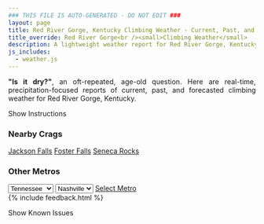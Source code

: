 ```yaml
---
### THIS FILE IS AUTO-GENERATED - DO NOT EDIT ###
layout: page
title: Red River Gorge, Kentucky Climbing Weather - Current, Past, and Forecasted Report
title_override: Red River Gorge<br /><small>Climbing Weather</small>
description: A lightweight weather report for Red River Gorge, Kentucky. Optimized for slow internet connections.
js_includes:
  - weather.js
---
```


<section class="measure center lh-copy f5-ns f6 ph2 mv4" style="text-align: justify;">
<strong>"Is it dry?"</strong>, an oft-repeated, age-old question. Here are real-time,
precipitation-focused reports of current, past, and forecasted climbing weather for Red River Gorge, Kentucky.
</section>

<p id="settings-toggle" class="mw5 b center tc hover-light-red black-70 pointer">Show Instructions</p>
<section id="settings" class="overflow-hidden" style="display:none;">
    <div class="mv2 ph2 center">
        <div class="fn f6 tc pv2">
            <p class="measure lh-copy center"><strong>Show/hide hourly forecasts</strong> by clicking the desired day.</p>
            <hr class="mw5 p0 mv2 o-60 b0 bt b--light-red light-red bg-light-red">
            <p class="measure lh-copy center"><strong>Current and Past conditions</strong> are measured by the nearest weather station. <strong>Forecast conditions</strong> are calculated and polled separately.</p>
            <hr class="mw5 p0 mv2 o-60 b0 bt b--light-red light-red bg-light-red">
            <p class="measure lh-copy center"><strong>Having issues?</strong> Try <a id="clear-cache" class="no-underline relative fancy-link light-red hover-light-red" href="#">clearing the local cache</a>.</p>
            <hr class="mw5 p0 mv2 o-60 b0 bt b--light-red light-red bg-light-red">
            <p class="measure lh-copy center">Weather data sourced from <a class="no-underline fancy-link relative light-red" target="_blank" href="https://www.weather.gov/documentation/services-web-api">weather.gov</a>.</p>
        </div>
    </div>
</section>
<section id="weather" data-crag="red-river-gorge-kentucky" class="mv4-ns mv3 ph2 center"></section>
<section id="nearby" class="tc lh-copy">
  <h3>Nearby Crags</h3>
<a class="nowrap no-underline fancy-link relative light-red mh3" href="/crags/jackson-falls-illinois-weather.html">Jackson Falls</a>
<a class="nowrap no-underline fancy-link relative light-red mh3" href="/crags/foster-falls-tennessee-weather.html">Foster Falls</a>
<a class="nowrap no-underline fancy-link relative light-red mh3" href="/crags/seneca-rocks-west-virginia-weather.html">Seneca Rocks</a>
</section>
<section id="nearby" class="tc lh-copy">
  <h3>Other Metros</h3>
  <select class="ma1 bg-near-white pa2" id="stateSel">
    <option value="Texas">Texas</option>
    <option value="Washington">Washington</option>
    <option value="Colorado">Colorado</option>
    <option value="Tennessee" selected>Tennessee</option>
    <option value="Utah">Utah</option>
    <option value="California">California</option>
  </select>
  <select class="ma1 bg-near-white pa2" id="citySel">
    <option value="Nashville" selected>Nashville</option>
  </select>
  <a id="selectMetro" class="f6 link dim ph3 pv2 ma1 dib white bg-light-red" href="/crags/nashville-tennessee-weather.html">Select Metro</a>
  <script>
    var states = [];
    states["Texas"] = "Austin"
    states["Washington"] = "Seattle"
    states["Colorado"] = "Denver"
    states["Tennessee"] = "Nashville"
    states["Utah"] = "Salt Lake City"
    states["California"] = "San Francisco|Los Angeles"
  </script>
</section>
{% include feedback.html %}
<p id="issues-toggle" class="mw5 b center tc hover-light-red black-70 pointer">Show Known Issues</p>
<section id="issues" class="overflow-hidden tc f6">
</section>

<script>
  var weekly_JKL_47_57 = {"updated":"2021-04-15T08:13:44+00:00","units":"us","forecastGenerator":"BaselineForecastGenerator","generatedAt":"2021-04-15T08:44:03+00:00","updateTime":"2021-04-15T08:13:44+00:00","validTimes":"2021-04-15T02:00:00+00:00/P7DT23H","elevation":{"value":270.0528,"unitCode":"unit:m"},"periods":[{"number":1,"name":"Overnight","startTime":"2021-04-15T04:00:00-04:00","endTime":"2021-04-15T06:00:00-04:00","isDaytime":false,"temperature":39,"temperatureUnit":"F","temperatureTrend":"rising","windSpeed":"2 mph","windDirection":"W","icon":"https://api.weather.gov/icons/land/night/sct?size=medium","shortForecast":"Partly Cloudy","detailedForecast":"Partly cloudy. Low around 39, with temperatures rising to around 42 overnight. West wind around 2 mph."},{"number":2,"name":"Thursday","startTime":"2021-04-15T06:00:00-04:00","endTime":"2021-04-15T18:00:00-04:00","isDaytime":true,"temperature":56,"temperatureUnit":"F","temperatureTrend":null,"windSpeed":"3 to 9 mph","windDirection":"WNW","icon":"https://api.weather.gov/icons/land/day/sct?size=medium","shortForecast":"Mostly Sunny","detailedForecast":"Mostly sunny, with a high near 56. West northwest wind 3 to 9 mph, with gusts as high as 18 mph."},{"number":3,"name":"Thursday Night","startTime":"2021-04-15T18:00:00-04:00","endTime":"2021-04-16T06:00:00-04:00","isDaytime":false,"temperature":35,"temperatureUnit":"F","temperatureTrend":"rising","windSpeed":"2 to 8 mph","windDirection":"NW","icon":"https://api.weather.gov/icons/land/night/few?size=medium","shortForecast":"Mostly Clear","detailedForecast":"Mostly clear. Low around 35, with temperatures rising to around 36 overnight. Northwest wind 2 to 8 mph, with gusts as high as 17 mph."},{"number":4,"name":"Friday","startTime":"2021-04-16T06:00:00-04:00","endTime":"2021-04-16T18:00:00-04:00","isDaytime":true,"temperature":60,"temperatureUnit":"F","temperatureTrend":null,"windSpeed":"2 to 6 mph","windDirection":"WNW","icon":"https://api.weather.gov/icons/land/day/sct?size=medium","shortForecast":"Areas Of Frost then Mostly Sunny","detailedForecast":"Areas of frost before 7am. Mostly sunny, with a high near 60. West northwest wind 2 to 6 mph."},{"number":5,"name":"Friday Night","startTime":"2021-04-16T18:00:00-04:00","endTime":"2021-04-17T06:00:00-04:00","isDaytime":false,"temperature":40,"temperatureUnit":"F","temperatureTrend":null,"windSpeed":"0 to 3 mph","windDirection":"NNE","icon":"https://api.weather.gov/icons/land/night/sct?size=medium","shortForecast":"Partly Cloudy","detailedForecast":"Partly cloudy, with a low around 40. North northeast wind 0 to 3 mph."},{"number":6,"name":"Saturday","startTime":"2021-04-17T06:00:00-04:00","endTime":"2021-04-17T18:00:00-04:00","isDaytime":true,"temperature":58,"temperatureUnit":"F","temperatureTrend":null,"windSpeed":"2 mph","windDirection":"ENE","icon":"https://api.weather.gov/icons/land/day/rain_showers,20/rain_showers,30?size=medium","shortForecast":"Chance Rain Showers","detailedForecast":"A chance of rain showers after 9am. Mostly cloudy, with a high near 58. Chance of precipitation is 30%."},{"number":7,"name":"Saturday Night","startTime":"2021-04-17T18:00:00-04:00","endTime":"2021-04-18T06:00:00-04:00","isDaytime":false,"temperature":41,"temperatureUnit":"F","temperatureTrend":null,"windSpeed":"2 mph","windDirection":"NNW","icon":"https://api.weather.gov/icons/land/night/rain_showers,20/bkn?size=medium","shortForecast":"Slight Chance Rain Showers then Mostly Cloudy","detailedForecast":"A slight chance of rain showers before 7pm. Mostly cloudy, with a low around 41. Chance of precipitation is 20%."},{"number":8,"name":"Sunday","startTime":"2021-04-18T06:00:00-04:00","endTime":"2021-04-18T18:00:00-04:00","isDaytime":true,"temperature":60,"temperatureUnit":"F","temperatureTrend":null,"windSpeed":"1 to 6 mph","windDirection":"WNW","icon":"https://api.weather.gov/icons/land/day/sct/rain_showers,30?size=medium","shortForecast":"Mostly Sunny then Chance Rain Showers","detailedForecast":"A chance of rain showers after 3pm. Mostly sunny, with a high near 60. Chance of precipitation is 30%."},{"number":9,"name":"Sunday Night","startTime":"2021-04-18T18:00:00-04:00","endTime":"2021-04-19T06:00:00-04:00","isDaytime":false,"temperature":41,"temperatureUnit":"F","temperatureTrend":null,"windSpeed":"5 mph","windDirection":"W","icon":"https://api.weather.gov/icons/land/night/rain_showers,20/sct?size=medium","shortForecast":"Slight Chance Rain Showers then Partly Cloudy","detailedForecast":"A slight chance of rain showers before 8pm. Partly cloudy, with a low around 41. Chance of precipitation is 20%."},{"number":10,"name":"Monday","startTime":"2021-04-19T06:00:00-04:00","endTime":"2021-04-19T18:00:00-04:00","isDaytime":true,"temperature":62,"temperatureUnit":"F","temperatureTrend":null,"windSpeed":"2 to 6 mph","windDirection":"W","icon":"https://api.weather.gov/icons/land/day/sct?size=medium","shortForecast":"Mostly Sunny","detailedForecast":"Mostly sunny, with a high near 62."},{"number":11,"name":"Monday Night","startTime":"2021-04-19T18:00:00-04:00","endTime":"2021-04-20T06:00:00-04:00","isDaytime":false,"temperature":41,"temperatureUnit":"F","temperatureTrend":null,"windSpeed":"5 mph","windDirection":"SW","icon":"https://api.weather.gov/icons/land/night/few?size=medium","shortForecast":"Mostly Clear","detailedForecast":"Mostly clear, with a low around 41."},{"number":12,"name":"Tuesday","startTime":"2021-04-20T06:00:00-04:00","endTime":"2021-04-20T18:00:00-04:00","isDaytime":true,"temperature":65,"temperatureUnit":"F","temperatureTrend":null,"windSpeed":"2 to 8 mph","windDirection":"SW","icon":"https://api.weather.gov/icons/land/day/sct?size=medium","shortForecast":"Mostly Sunny","detailedForecast":"Mostly sunny, with a high near 65."},{"number":13,"name":"Tuesday Night","startTime":"2021-04-20T18:00:00-04:00","endTime":"2021-04-21T06:00:00-04:00","isDaytime":false,"temperature":40,"temperatureUnit":"F","temperatureTrend":null,"windSpeed":"2 to 7 mph","windDirection":"NW","icon":"https://api.weather.gov/icons/land/night/rain_showers,20?size=medium","shortForecast":"Slight Chance Rain Showers","detailedForecast":"A slight chance of rain showers after 7pm. Partly cloudy, with a low around 40. Chance of precipitation is 20%."},{"number":14,"name":"Wednesday","startTime":"2021-04-21T06:00:00-04:00","endTime":"2021-04-21T18:00:00-04:00","isDaytime":true,"temperature":60,"temperatureUnit":"F","temperatureTrend":null,"windSpeed":"2 to 8 mph","windDirection":"NW","icon":"https://api.weather.gov/icons/land/day/rain_showers,20/sct?size=medium","shortForecast":"Slight Chance Rain Showers then Mostly Sunny","detailedForecast":"A slight chance of rain showers before 8am. Mostly sunny, with a high near 60. Chance of precipitation is 20%."}]}
  var hourly_JKL_47_57 = {"@context":["https://geojson.org/geojson-ld/geojson-context.jsonld",{"@version":"1.1","wx":"https://api.weather.gov/ontology#","geo":"http://www.opengis.net/ont/geosparql#","unit":"http://codes.wmo.int/common/unit/","@vocab":"https://api.weather.gov/ontology#"}],"type":"Feature","geometry":{"type":"Polygon","coordinates":[[[-83.7102083,37.7926247],[-83.7125498,37.7704513],[-83.68449530000001,37.7685983],[-83.6821481,37.7907716],[-83.7102083,37.7926247]]]},"properties":{"updated":"2021-04-15T08:13:44+00:00","units":"us","forecastGenerator":"HourlyForecastGenerator","generatedAt":"2021-04-15T08:41:29+00:00","updateTime":"2021-04-15T08:13:44+00:00","validTimes":"2021-04-15T02:00:00+00:00/P7DT23H","elevation":{"value":270.0528,"unitCode":"unit:m"},"periods":[{"number":1,"name":"","startTime":"2021-04-15T04:00:00-04:00","endTime":"2021-04-15T05:00:00-04:00","isDaytime":false,"temperature":43,"temperatureUnit":"F","temperatureTrend":null,"windSpeed":"2 mph","windDirection":"W","icon":"https://api.weather.gov/icons/land/night/sct?size=small","shortForecast":"Partly Cloudy","detailedForecast":""},{"number":2,"name":"","startTime":"2021-04-15T05:00:00-04:00","endTime":"2021-04-15T06:00:00-04:00","isDaytime":false,"temperature":42,"temperatureUnit":"F","temperatureTrend":null,"windSpeed":"2 mph","windDirection":"W","icon":"https://api.weather.gov/icons/land/night/sct?size=small","shortForecast":"Partly Cloudy","detailedForecast":""},{"number":3,"name":"","startTime":"2021-04-15T06:00:00-04:00","endTime":"2021-04-15T07:00:00-04:00","isDaytime":true,"temperature":41,"temperatureUnit":"F","temperatureTrend":null,"windSpeed":"3 mph","windDirection":"W","icon":"https://api.weather.gov/icons/land/day/sct?size=small","shortForecast":"Mostly Sunny","detailedForecast":""},{"number":4,"name":"","startTime":"2021-04-15T07:00:00-04:00","endTime":"2021-04-15T08:00:00-04:00","isDaytime":true,"temperature":40,"temperatureUnit":"F","temperatureTrend":null,"windSpeed":"3 mph","windDirection":"WNW","icon":"https://api.weather.gov/icons/land/day/sct?size=small","shortForecast":"Mostly Sunny","detailedForecast":""},{"number":5,"name":"","startTime":"2021-04-15T08:00:00-04:00","endTime":"2021-04-15T09:00:00-04:00","isDaytime":true,"temperature":39,"temperatureUnit":"F","temperatureTrend":null,"windSpeed":"5 mph","windDirection":"WNW","icon":"https://api.weather.gov/icons/land/day/sct?size=small","shortForecast":"Mostly Sunny","detailedForecast":""},{"number":6,"name":"","startTime":"2021-04-15T09:00:00-04:00","endTime":"2021-04-15T10:00:00-04:00","isDaytime":true,"temperature":42,"temperatureUnit":"F","temperatureTrend":null,"windSpeed":"6 mph","windDirection":"WNW","icon":"https://api.weather.gov/icons/land/day/sct?size=small","shortForecast":"Mostly Sunny","detailedForecast":""},{"number":7,"name":"","startTime":"2021-04-15T10:00:00-04:00","endTime":"2021-04-15T11:00:00-04:00","isDaytime":true,"temperature":45,"temperatureUnit":"F","temperatureTrend":null,"windSpeed":"7 mph","windDirection":"WNW","icon":"https://api.weather.gov/icons/land/day/sct?size=small","shortForecast":"Mostly Sunny","detailedForecast":""},{"number":8,"name":"","startTime":"2021-04-15T11:00:00-04:00","endTime":"2021-04-15T12:00:00-04:00","isDaytime":true,"temperature":48,"temperatureUnit":"F","temperatureTrend":null,"windSpeed":"8 mph","windDirection":"NW","icon":"https://api.weather.gov/icons/land/day/sct?size=small","shortForecast":"Mostly Sunny","detailedForecast":""},{"number":9,"name":"","startTime":"2021-04-15T12:00:00-04:00","endTime":"2021-04-15T13:00:00-04:00","isDaytime":true,"temperature":50,"temperatureUnit":"F","temperatureTrend":null,"windSpeed":"9 mph","windDirection":"NW","icon":"https://api.weather.gov/icons/land/day/sct?size=small","shortForecast":"Mostly Sunny","detailedForecast":""},{"number":10,"name":"","startTime":"2021-04-15T13:00:00-04:00","endTime":"2021-04-15T14:00:00-04:00","isDaytime":true,"temperature":52,"temperatureUnit":"F","temperatureTrend":null,"windSpeed":"9 mph","windDirection":"WNW","icon":"https://api.weather.gov/icons/land/day/sct?size=small","shortForecast":"Mostly Sunny","detailedForecast":""},{"number":11,"name":"","startTime":"2021-04-15T14:00:00-04:00","endTime":"2021-04-15T15:00:00-04:00","isDaytime":true,"temperature":54,"temperatureUnit":"F","temperatureTrend":null,"windSpeed":"9 mph","windDirection":"WNW","icon":"https://api.weather.gov/icons/land/day/sct?size=small","shortForecast":"Mostly Sunny","detailedForecast":""},{"number":12,"name":"","startTime":"2021-04-15T15:00:00-04:00","endTime":"2021-04-15T16:00:00-04:00","isDaytime":true,"temperature":55,"temperatureUnit":"F","temperatureTrend":null,"windSpeed":"9 mph","windDirection":"WNW","icon":"https://api.weather.gov/icons/land/day/sct?size=small","shortForecast":"Mostly Sunny","detailedForecast":""},{"number":13,"name":"","startTime":"2021-04-15T16:00:00-04:00","endTime":"2021-04-15T17:00:00-04:00","isDaytime":true,"temperature":56,"temperatureUnit":"F","temperatureTrend":null,"windSpeed":"9 mph","windDirection":"NW","icon":"https://api.weather.gov/icons/land/day/sct?size=small","shortForecast":"Mostly Sunny","detailedForecast":""},{"number":14,"name":"","startTime":"2021-04-15T17:00:00-04:00","endTime":"2021-04-15T18:00:00-04:00","isDaytime":true,"temperature":56,"temperatureUnit":"F","temperatureTrend":null,"windSpeed":"9 mph","windDirection":"NW","icon":"https://api.weather.gov/icons/land/day/sct?size=small","shortForecast":"Mostly Sunny","detailedForecast":""},{"number":15,"name":"","startTime":"2021-04-15T18:00:00-04:00","endTime":"2021-04-15T19:00:00-04:00","isDaytime":false,"temperature":55,"temperatureUnit":"F","temperatureTrend":null,"windSpeed":"8 mph","windDirection":"NW","icon":"https://api.weather.gov/icons/land/night/sct?size=small","shortForecast":"Partly Cloudy","detailedForecast":""},{"number":16,"name":"","startTime":"2021-04-15T19:00:00-04:00","endTime":"2021-04-15T20:00:00-04:00","isDaytime":false,"temperature":53,"temperatureUnit":"F","temperatureTrend":null,"windSpeed":"8 mph","windDirection":"WNW","icon":"https://api.weather.gov/icons/land/night/few?size=small","shortForecast":"Mostly Clear","detailedForecast":""},{"number":17,"name":"","startTime":"2021-04-15T20:00:00-04:00","endTime":"2021-04-15T21:00:00-04:00","isDaytime":false,"temperature":51,"temperatureUnit":"F","temperatureTrend":null,"windSpeed":"7 mph","windDirection":"WNW","icon":"https://api.weather.gov/icons/land/night/few?size=small","shortForecast":"Mostly Clear","detailedForecast":""},{"number":18,"name":"","startTime":"2021-04-15T21:00:00-04:00","endTime":"2021-04-15T22:00:00-04:00","isDaytime":false,"temperature":49,"temperatureUnit":"F","temperatureTrend":null,"windSpeed":"6 mph","windDirection":"WNW","icon":"https://api.weather.gov/icons/land/night/few?size=small","shortForecast":"Mostly Clear","detailedForecast":""},{"number":19,"name":"","startTime":"2021-04-15T22:00:00-04:00","endTime":"2021-04-15T23:00:00-04:00","isDaytime":false,"temperature":46,"temperatureUnit":"F","temperatureTrend":null,"windSpeed":"6 mph","windDirection":"WNW","icon":"https://api.weather.gov/icons/land/night/few?size=small","shortForecast":"Mostly Clear","detailedForecast":""},{"number":20,"name":"","startTime":"2021-04-15T23:00:00-04:00","endTime":"2021-04-16T00:00:00-04:00","isDaytime":false,"temperature":44,"temperatureUnit":"F","temperatureTrend":null,"windSpeed":"5 mph","windDirection":"WNW","icon":"https://api.weather.gov/icons/land/night/few?size=small","shortForecast":"Mostly Clear","detailedForecast":""},{"number":21,"name":"","startTime":"2021-04-16T00:00:00-04:00","endTime":"2021-04-16T01:00:00-04:00","isDaytime":false,"temperature":42,"temperatureUnit":"F","temperatureTrend":null,"windSpeed":"5 mph","windDirection":"WNW","icon":"https://api.weather.gov/icons/land/night/few?size=small","shortForecast":"Mostly Clear","detailedForecast":""},{"number":22,"name":"","startTime":"2021-04-16T01:00:00-04:00","endTime":"2021-04-16T02:00:00-04:00","isDaytime":false,"temperature":41,"temperatureUnit":"F","temperatureTrend":null,"windSpeed":"3 mph","windDirection":"NW","icon":"https://api.weather.gov/icons/land/night/few?size=small","shortForecast":"Mostly Clear","detailedForecast":""},{"number":23,"name":"","startTime":"2021-04-16T02:00:00-04:00","endTime":"2021-04-16T03:00:00-04:00","isDaytime":false,"temperature":39,"temperatureUnit":"F","temperatureTrend":null,"windSpeed":"3 mph","windDirection":"NW","icon":"https://api.weather.gov/icons/land/night/skc?size=small","shortForecast":"Clear","detailedForecast":""},{"number":24,"name":"","startTime":"2021-04-16T03:00:00-04:00","endTime":"2021-04-16T04:00:00-04:00","isDaytime":false,"temperature":38,"temperatureUnit":"F","temperatureTrend":null,"windSpeed":"3 mph","windDirection":"NW","icon":"https://api.weather.gov/icons/land/night/skc?size=small","shortForecast":"Clear","detailedForecast":""},{"number":25,"name":"","startTime":"2021-04-16T04:00:00-04:00","endTime":"2021-04-16T05:00:00-04:00","isDaytime":false,"temperature":37,"temperatureUnit":"F","temperatureTrend":null,"windSpeed":"2 mph","windDirection":"WNW","icon":"https://api.weather.gov/icons/land/night/skc?size=small","shortForecast":"Clear","detailedForecast":""},{"number":26,"name":"","startTime":"2021-04-16T05:00:00-04:00","endTime":"2021-04-16T06:00:00-04:00","isDaytime":false,"temperature":36,"temperatureUnit":"F","temperatureTrend":null,"windSpeed":"2 mph","windDirection":"WNW","icon":"https://api.weather.gov/icons/land/night/few?size=small","shortForecast":"Mostly Clear","detailedForecast":""},{"number":27,"name":"","startTime":"2021-04-16T06:00:00-04:00","endTime":"2021-04-16T07:00:00-04:00","isDaytime":true,"temperature":35,"temperatureUnit":"F","temperatureTrend":null,"windSpeed":"2 mph","windDirection":"WNW","icon":"https://api.weather.gov/icons/land/day/few?size=small","shortForecast":"Areas Of Frost","detailedForecast":""},{"number":28,"name":"","startTime":"2021-04-16T07:00:00-04:00","endTime":"2021-04-16T08:00:00-04:00","isDaytime":true,"temperature":35,"temperatureUnit":"F","temperatureTrend":null,"windSpeed":"2 mph","windDirection":"W","icon":"https://api.weather.gov/icons/land/day/few?size=small","shortForecast":"Sunny","detailedForecast":""},{"number":29,"name":"","startTime":"2021-04-16T08:00:00-04:00","endTime":"2021-04-16T09:00:00-04:00","isDaytime":true,"temperature":37,"temperatureUnit":"F","temperatureTrend":null,"windSpeed":"2 mph","windDirection":"W","icon":"https://api.weather.gov/icons/land/day/few?size=small","shortForecast":"Sunny","detailedForecast":""},{"number":30,"name":"","startTime":"2021-04-16T09:00:00-04:00","endTime":"2021-04-16T10:00:00-04:00","isDaytime":true,"temperature":41,"temperatureUnit":"F","temperatureTrend":null,"windSpeed":"3 mph","windDirection":"W","icon":"https://api.weather.gov/icons/land/day/few?size=small","shortForecast":"Sunny","detailedForecast":""},{"number":31,"name":"","startTime":"2021-04-16T10:00:00-04:00","endTime":"2021-04-16T11:00:00-04:00","isDaytime":true,"temperature":46,"temperatureUnit":"F","temperatureTrend":null,"windSpeed":"3 mph","windDirection":"WNW","icon":"https://api.weather.gov/icons/land/day/few?size=small","shortForecast":"Sunny","detailedForecast":""},{"number":32,"name":"","startTime":"2021-04-16T11:00:00-04:00","endTime":"2021-04-16T12:00:00-04:00","isDaytime":true,"temperature":50,"temperatureUnit":"F","temperatureTrend":null,"windSpeed":"5 mph","windDirection":"WNW","icon":"https://api.weather.gov/icons/land/day/sct?size=small","shortForecast":"Mostly Sunny","detailedForecast":""},{"number":33,"name":"","startTime":"2021-04-16T12:00:00-04:00","endTime":"2021-04-16T13:00:00-04:00","isDaytime":true,"temperature":53,"temperatureUnit":"F","temperatureTrend":null,"windSpeed":"6 mph","windDirection":"WNW","icon":"https://api.weather.gov/icons/land/day/sct?size=small","shortForecast":"Mostly Sunny","detailedForecast":""},{"number":34,"name":"","startTime":"2021-04-16T13:00:00-04:00","endTime":"2021-04-16T14:00:00-04:00","isDaytime":true,"temperature":55,"temperatureUnit":"F","temperatureTrend":null,"windSpeed":"6 mph","windDirection":"WNW","icon":"https://api.weather.gov/icons/land/day/sct?size=small","shortForecast":"Mostly Sunny","detailedForecast":""},{"number":35,"name":"","startTime":"2021-04-16T14:00:00-04:00","endTime":"2021-04-16T15:00:00-04:00","isDaytime":true,"temperature":57,"temperatureUnit":"F","temperatureTrend":null,"windSpeed":"6 mph","windDirection":"WNW","icon":"https://api.weather.gov/icons/land/day/sct?size=small","shortForecast":"Mostly Sunny","detailedForecast":""},{"number":36,"name":"","startTime":"2021-04-16T15:00:00-04:00","endTime":"2021-04-16T16:00:00-04:00","isDaytime":true,"temperature":58,"temperatureUnit":"F","temperatureTrend":null,"windSpeed":"6 mph","windDirection":"WNW","icon":"https://api.weather.gov/icons/land/day/sct?size=small","shortForecast":"Mostly Sunny","detailedForecast":""},{"number":37,"name":"","startTime":"2021-04-16T16:00:00-04:00","endTime":"2021-04-16T17:00:00-04:00","isDaytime":true,"temperature":60,"temperatureUnit":"F","temperatureTrend":null,"windSpeed":"6 mph","windDirection":"NW","icon":"https://api.weather.gov/icons/land/day/sct?size=small","shortForecast":"Mostly Sunny","detailedForecast":""},{"number":38,"name":"","startTime":"2021-04-16T17:00:00-04:00","endTime":"2021-04-16T18:00:00-04:00","isDaytime":true,"temperature":60,"temperatureUnit":"F","temperatureTrend":null,"windSpeed":"5 mph","windDirection":"NW","icon":"https://api.weather.gov/icons/land/day/sct?size=small","shortForecast":"Mostly Sunny","detailedForecast":""},{"number":39,"name":"","startTime":"2021-04-16T18:00:00-04:00","endTime":"2021-04-16T19:00:00-04:00","isDaytime":false,"temperature":59,"temperatureUnit":"F","temperatureTrend":null,"windSpeed":"3 mph","windDirection":"NW","icon":"https://api.weather.gov/icons/land/night/sct?size=small","shortForecast":"Partly Cloudy","detailedForecast":""},{"number":40,"name":"","startTime":"2021-04-16T19:00:00-04:00","endTime":"2021-04-16T20:00:00-04:00","isDaytime":false,"temperature":57,"temperatureUnit":"F","temperatureTrend":null,"windSpeed":"2 mph","windDirection":"NNW","icon":"https://api.weather.gov/icons/land/night/sct?size=small","shortForecast":"Partly Cloudy","detailedForecast":""},{"number":41,"name":"","startTime":"2021-04-16T20:00:00-04:00","endTime":"2021-04-16T21:00:00-04:00","isDaytime":false,"temperature":53,"temperatureUnit":"F","temperatureTrend":null,"windSpeed":"1 mph","windDirection":"NNW","icon":"https://api.weather.gov/icons/land/night/sct?size=small","shortForecast":"Partly Cloudy","detailedForecast":""},{"number":42,"name":"","startTime":"2021-04-16T21:00:00-04:00","endTime":"2021-04-16T22:00:00-04:00","isDaytime":false,"temperature":51,"temperatureUnit":"F","temperatureTrend":null,"windSpeed":"1 mph","windDirection":"NNW","icon":"https://api.weather.gov/icons/land/night/sct?size=small","shortForecast":"Partly Cloudy","detailedForecast":""},{"number":43,"name":"","startTime":"2021-04-16T22:00:00-04:00","endTime":"2021-04-16T23:00:00-04:00","isDaytime":false,"temperature":49,"temperatureUnit":"F","temperatureTrend":null,"windSpeed":"0 mph","windDirection":"NNW","icon":"https://api.weather.gov/icons/land/night/sct?size=small","shortForecast":"Partly Cloudy","detailedForecast":""},{"number":44,"name":"","startTime":"2021-04-16T23:00:00-04:00","endTime":"2021-04-17T00:00:00-04:00","isDaytime":false,"temperature":47,"temperatureUnit":"F","temperatureTrend":null,"windSpeed":"0 mph","windDirection":"N","icon":"https://api.weather.gov/icons/land/night/sct?size=small","shortForecast":"Partly Cloudy","detailedForecast":""},{"number":45,"name":"","startTime":"2021-04-17T00:00:00-04:00","endTime":"2021-04-17T01:00:00-04:00","isDaytime":false,"temperature":45,"temperatureUnit":"F","temperatureTrend":null,"windSpeed":"0 mph","windDirection":"ENE","icon":"https://api.weather.gov/icons/land/night/sct?size=small","shortForecast":"Partly Cloudy","detailedForecast":""},{"number":46,"name":"","startTime":"2021-04-17T01:00:00-04:00","endTime":"2021-04-17T02:00:00-04:00","isDaytime":false,"temperature":44,"temperatureUnit":"F","temperatureTrend":null,"windSpeed":"0 mph","windDirection":"ENE","icon":"https://api.weather.gov/icons/land/night/sct?size=small","shortForecast":"Partly Cloudy","detailedForecast":""},{"number":47,"name":"","startTime":"2021-04-17T02:00:00-04:00","endTime":"2021-04-17T03:00:00-04:00","isDaytime":false,"temperature":42,"temperatureUnit":"F","temperatureTrend":null,"windSpeed":"0 mph","windDirection":"ENE","icon":"https://api.weather.gov/icons/land/night/sct?size=small","shortForecast":"Partly Cloudy","detailedForecast":""},{"number":48,"name":"","startTime":"2021-04-17T03:00:00-04:00","endTime":"2021-04-17T04:00:00-04:00","isDaytime":false,"temperature":41,"temperatureUnit":"F","temperatureTrend":null,"windSpeed":"0 mph","windDirection":"ENE","icon":"https://api.weather.gov/icons/land/night/bkn?size=small","shortForecast":"Mostly Cloudy","detailedForecast":""},{"number":49,"name":"","startTime":"2021-04-17T04:00:00-04:00","endTime":"2021-04-17T05:00:00-04:00","isDaytime":false,"temperature":40,"temperatureUnit":"F","temperatureTrend":null,"windSpeed":"1 mph","windDirection":"E","icon":"https://api.weather.gov/icons/land/night/bkn?size=small","shortForecast":"Mostly Cloudy","detailedForecast":""},{"number":50,"name":"","startTime":"2021-04-17T05:00:00-04:00","endTime":"2021-04-17T06:00:00-04:00","isDaytime":false,"temperature":40,"temperatureUnit":"F","temperatureTrend":null,"windSpeed":"1 mph","windDirection":"E","icon":"https://api.weather.gov/icons/land/night/bkn?size=small","shortForecast":"Mostly Cloudy","detailedForecast":""},{"number":51,"name":"","startTime":"2021-04-17T06:00:00-04:00","endTime":"2021-04-17T07:00:00-04:00","isDaytime":true,"temperature":40,"temperatureUnit":"F","temperatureTrend":null,"windSpeed":"1 mph","windDirection":"E","icon":"https://api.weather.gov/icons/land/day/bkn?size=small","shortForecast":"Partly Sunny","detailedForecast":""},{"number":52,"name":"","startTime":"2021-04-17T07:00:00-04:00","endTime":"2021-04-17T08:00:00-04:00","isDaytime":true,"temperature":40,"temperatureUnit":"F","temperatureTrend":null,"windSpeed":"1 mph","windDirection":"E","icon":"https://api.weather.gov/icons/land/day/bkn?size=small","shortForecast":"Partly Sunny","detailedForecast":""},{"number":53,"name":"","startTime":"2021-04-17T08:00:00-04:00","endTime":"2021-04-17T09:00:00-04:00","isDaytime":true,"temperature":42,"temperatureUnit":"F","temperatureTrend":null,"windSpeed":"1 mph","windDirection":"E","icon":"https://api.weather.gov/icons/land/day/bkn?size=small","shortForecast":"Mostly Cloudy","detailedForecast":""},{"number":54,"name":"","startTime":"2021-04-17T09:00:00-04:00","endTime":"2021-04-17T10:00:00-04:00","isDaytime":true,"temperature":46,"temperatureUnit":"F","temperatureTrend":null,"windSpeed":"1 mph","windDirection":"E","icon":"https://api.weather.gov/icons/land/day/rain_showers?size=small","shortForecast":"Slight Chance Rain Showers","detailedForecast":""},{"number":55,"name":"","startTime":"2021-04-17T10:00:00-04:00","endTime":"2021-04-17T11:00:00-04:00","isDaytime":true,"temperature":49,"temperatureUnit":"F","temperatureTrend":null,"windSpeed":"2 mph","windDirection":"E","icon":"https://api.weather.gov/icons/land/day/rain_showers?size=small","shortForecast":"Slight Chance Rain Showers","detailedForecast":""},{"number":56,"name":"","startTime":"2021-04-17T11:00:00-04:00","endTime":"2021-04-17T12:00:00-04:00","isDaytime":true,"temperature":53,"temperatureUnit":"F","temperatureTrend":null,"windSpeed":"2 mph","windDirection":"E","icon":"https://api.weather.gov/icons/land/day/rain_showers?size=small","shortForecast":"Slight Chance Rain Showers","detailedForecast":""},{"number":57,"name":"","startTime":"2021-04-17T12:00:00-04:00","endTime":"2021-04-17T13:00:00-04:00","isDaytime":true,"temperature":54,"temperatureUnit":"F","temperatureTrend":null,"windSpeed":"2 mph","windDirection":"E","icon":"https://api.weather.gov/icons/land/day/rain_showers?size=small","shortForecast":"Chance Rain Showers","detailedForecast":""},{"number":58,"name":"","startTime":"2021-04-17T13:00:00-04:00","endTime":"2021-04-17T14:00:00-04:00","isDaytime":true,"temperature":56,"temperatureUnit":"F","temperatureTrend":null,"windSpeed":"2 mph","windDirection":"ENE","icon":"https://api.weather.gov/icons/land/day/rain_showers?size=small","shortForecast":"Chance Rain Showers","detailedForecast":""},{"number":59,"name":"","startTime":"2021-04-17T14:00:00-04:00","endTime":"2021-04-17T15:00:00-04:00","isDaytime":true,"temperature":57,"temperatureUnit":"F","temperatureTrend":null,"windSpeed":"2 mph","windDirection":"NE","icon":"https://api.weather.gov/icons/land/day/rain_showers?size=small","shortForecast":"Chance Rain Showers","detailedForecast":""},{"number":60,"name":"","startTime":"2021-04-17T15:00:00-04:00","endTime":"2021-04-17T16:00:00-04:00","isDaytime":true,"temperature":57,"temperatureUnit":"F","temperatureTrend":null,"windSpeed":"2 mph","windDirection":"NE","icon":"https://api.weather.gov/icons/land/day/rain_showers?size=small","shortForecast":"Chance Rain Showers","detailedForecast":""},{"number":61,"name":"","startTime":"2021-04-17T16:00:00-04:00","endTime":"2021-04-17T17:00:00-04:00","isDaytime":true,"temperature":57,"temperatureUnit":"F","temperatureTrend":null,"windSpeed":"2 mph","windDirection":"N","icon":"https://api.weather.gov/icons/land/day/rain_showers?size=small","shortForecast":"Chance Rain Showers","detailedForecast":""},{"number":62,"name":"","startTime":"2021-04-17T17:00:00-04:00","endTime":"2021-04-17T18:00:00-04:00","isDaytime":true,"temperature":57,"temperatureUnit":"F","temperatureTrend":null,"windSpeed":"2 mph","windDirection":"N","icon":"https://api.weather.gov/icons/land/day/rain_showers?size=small","shortForecast":"Slight Chance Rain Showers","detailedForecast":""},{"number":63,"name":"","startTime":"2021-04-17T18:00:00-04:00","endTime":"2021-04-17T19:00:00-04:00","isDaytime":false,"temperature":56,"temperatureUnit":"F","temperatureTrend":null,"windSpeed":"2 mph","windDirection":"N","icon":"https://api.weather.gov/icons/land/night/rain_showers?size=small","shortForecast":"Slight Chance Rain Showers","detailedForecast":""},{"number":64,"name":"","startTime":"2021-04-17T19:00:00-04:00","endTime":"2021-04-17T20:00:00-04:00","isDaytime":false,"temperature":54,"temperatureUnit":"F","temperatureTrend":null,"windSpeed":"1 mph","windDirection":"NNW","icon":"https://api.weather.gov/icons/land/night/bkn?size=small","shortForecast":"Mostly Cloudy","detailedForecast":""},{"number":65,"name":"","startTime":"2021-04-17T20:00:00-04:00","endTime":"2021-04-17T21:00:00-04:00","isDaytime":false,"temperature":54,"temperatureUnit":"F","temperatureTrend":null,"windSpeed":"1 mph","windDirection":"NNW","icon":"https://api.weather.gov/icons/land/night/bkn?size=small","shortForecast":"Mostly Cloudy","detailedForecast":""},{"number":66,"name":"","startTime":"2021-04-17T21:00:00-04:00","endTime":"2021-04-17T22:00:00-04:00","isDaytime":false,"temperature":52,"temperatureUnit":"F","temperatureTrend":null,"windSpeed":"1 mph","windDirection":"NNW","icon":"https://api.weather.gov/icons/land/night/bkn?size=small","shortForecast":"Mostly Cloudy","detailedForecast":""},{"number":67,"name":"","startTime":"2021-04-17T22:00:00-04:00","endTime":"2021-04-17T23:00:00-04:00","isDaytime":false,"temperature":50,"temperatureUnit":"F","temperatureTrend":null,"windSpeed":"0 mph","windDirection":"NNW","icon":"https://api.weather.gov/icons/land/night/sct?size=small","shortForecast":"Partly Cloudy","detailedForecast":""},{"number":68,"name":"","startTime":"2021-04-17T23:00:00-04:00","endTime":"2021-04-18T00:00:00-04:00","isDaytime":false,"temperature":49,"temperatureUnit":"F","temperatureTrend":null,"windSpeed":"0 mph","windDirection":"N","icon":"https://api.weather.gov/icons/land/night/sct?size=small","shortForecast":"Partly Cloudy","detailedForecast":""},{"number":69,"name":"","startTime":"2021-04-18T00:00:00-04:00","endTime":"2021-04-18T01:00:00-04:00","isDaytime":false,"temperature":47,"temperatureUnit":"F","temperatureTrend":null,"windSpeed":"0 mph","windDirection":"WNW","icon":"https://api.weather.gov/icons/land/night/sct?size=small","shortForecast":"Partly Cloudy","detailedForecast":""},{"number":70,"name":"","startTime":"2021-04-18T01:00:00-04:00","endTime":"2021-04-18T02:00:00-04:00","isDaytime":false,"temperature":46,"temperatureUnit":"F","temperatureTrend":null,"windSpeed":"1 mph","windDirection":"WNW","icon":"https://api.weather.gov/icons/land/night/sct?size=small","shortForecast":"Partly Cloudy","detailedForecast":""},{"number":71,"name":"","startTime":"2021-04-18T02:00:00-04:00","endTime":"2021-04-18T03:00:00-04:00","isDaytime":false,"temperature":45,"temperatureUnit":"F","temperatureTrend":null,"windSpeed":"1 mph","windDirection":"WNW","icon":"https://api.weather.gov/icons/land/night/sct?size=small","shortForecast":"Partly Cloudy","detailedForecast":""},{"number":72,"name":"","startTime":"2021-04-18T03:00:00-04:00","endTime":"2021-04-18T04:00:00-04:00","isDaytime":false,"temperature":44,"temperatureUnit":"F","temperatureTrend":null,"windSpeed":"1 mph","windDirection":"WNW","icon":"https://api.weather.gov/icons/land/night/sct?size=small","shortForecast":"Partly Cloudy","detailedForecast":""},{"number":73,"name":"","startTime":"2021-04-18T04:00:00-04:00","endTime":"2021-04-18T05:00:00-04:00","isDaytime":false,"temperature":43,"temperatureUnit":"F","temperatureTrend":null,"windSpeed":"1 mph","windDirection":"WNW","icon":"https://api.weather.gov/icons/land/night/sct?size=small","shortForecast":"Partly Cloudy","detailedForecast":""},{"number":74,"name":"","startTime":"2021-04-18T05:00:00-04:00","endTime":"2021-04-18T06:00:00-04:00","isDaytime":false,"temperature":42,"temperatureUnit":"F","temperatureTrend":null,"windSpeed":"1 mph","windDirection":"WNW","icon":"https://api.weather.gov/icons/land/night/sct?size=small","shortForecast":"Partly Cloudy","detailedForecast":""},{"number":75,"name":"","startTime":"2021-04-18T06:00:00-04:00","endTime":"2021-04-18T07:00:00-04:00","isDaytime":true,"temperature":41,"temperatureUnit":"F","temperatureTrend":null,"windSpeed":"1 mph","windDirection":"WNW","icon":"https://api.weather.gov/icons/land/day/sct?size=small","shortForecast":"Mostly Sunny","detailedForecast":""},{"number":76,"name":"","startTime":"2021-04-18T07:00:00-04:00","endTime":"2021-04-18T08:00:00-04:00","isDaytime":true,"temperature":41,"temperatureUnit":"F","temperatureTrend":null,"windSpeed":"2 mph","windDirection":"W","icon":"https://api.weather.gov/icons/land/day/sct?size=small","shortForecast":"Mostly Sunny","detailedForecast":""},{"number":77,"name":"","startTime":"2021-04-18T08:00:00-04:00","endTime":"2021-04-18T09:00:00-04:00","isDaytime":true,"temperature":42,"temperatureUnit":"F","temperatureTrend":null,"windSpeed":"2 mph","windDirection":"W","icon":"https://api.weather.gov/icons/land/day/sct?size=small","shortForecast":"Mostly Sunny","detailedForecast":""},{"number":78,"name":"","startTime":"2021-04-18T09:00:00-04:00","endTime":"2021-04-18T10:00:00-04:00","isDaytime":true,"temperature":45,"temperatureUnit":"F","temperatureTrend":null,"windSpeed":"3 mph","windDirection":"W","icon":"https://api.weather.gov/icons/land/day/sct?size=small","shortForecast":"Mostly Sunny","detailedForecast":""},{"number":79,"name":"","startTime":"2021-04-18T10:00:00-04:00","endTime":"2021-04-18T11:00:00-04:00","isDaytime":true,"temperature":49,"temperatureUnit":"F","temperatureTrend":null,"windSpeed":"3 mph","windDirection":"W","icon":"https://api.weather.gov/icons/land/day/sct?size=small","shortForecast":"Mostly Sunny","detailedForecast":""},{"number":80,"name":"","startTime":"2021-04-18T11:00:00-04:00","endTime":"2021-04-18T12:00:00-04:00","isDaytime":true,"temperature":53,"temperatureUnit":"F","temperatureTrend":null,"windSpeed":"5 mph","windDirection":"W","icon":"https://api.weather.gov/icons/land/day/sct?size=small","shortForecast":"Mostly Sunny","detailedForecast":""},{"number":81,"name":"","startTime":"2021-04-18T12:00:00-04:00","endTime":"2021-04-18T13:00:00-04:00","isDaytime":true,"temperature":55,"temperatureUnit":"F","temperatureTrend":null,"windSpeed":"5 mph","windDirection":"W","icon":"https://api.weather.gov/icons/land/day/bkn?size=small","shortForecast":"Partly Sunny","detailedForecast":""},{"number":82,"name":"","startTime":"2021-04-18T13:00:00-04:00","endTime":"2021-04-18T14:00:00-04:00","isDaytime":true,"temperature":56,"temperatureUnit":"F","temperatureTrend":null,"windSpeed":"6 mph","windDirection":"W","icon":"https://api.weather.gov/icons/land/day/bkn?size=small","shortForecast":"Partly Sunny","detailedForecast":""},{"number":83,"name":"","startTime":"2021-04-18T14:00:00-04:00","endTime":"2021-04-18T15:00:00-04:00","isDaytime":true,"temperature":58,"temperatureUnit":"F","temperatureTrend":null,"windSpeed":"6 mph","windDirection":"W","icon":"https://api.weather.gov/icons/land/day/bkn?size=small","shortForecast":"Partly Sunny","detailedForecast":""},{"number":84,"name":"","startTime":"2021-04-18T15:00:00-04:00","endTime":"2021-04-18T16:00:00-04:00","isDaytime":true,"temperature":59,"temperatureUnit":"F","temperatureTrend":null,"windSpeed":"6 mph","windDirection":"W","icon":"https://api.weather.gov/icons/land/day/rain_showers?size=small","shortForecast":"Slight Chance Rain Showers","detailedForecast":""},{"number":85,"name":"","startTime":"2021-04-18T16:00:00-04:00","endTime":"2021-04-18T17:00:00-04:00","isDaytime":true,"temperature":59,"temperatureUnit":"F","temperatureTrend":null,"windSpeed":"6 mph","windDirection":"WNW","icon":"https://api.weather.gov/icons/land/day/rain_showers?size=small","shortForecast":"Slight Chance Rain Showers","detailedForecast":""},{"number":86,"name":"","startTime":"2021-04-18T17:00:00-04:00","endTime":"2021-04-18T18:00:00-04:00","isDaytime":true,"temperature":59,"temperatureUnit":"F","temperatureTrend":null,"windSpeed":"6 mph","windDirection":"WNW","icon":"https://api.weather.gov/icons/land/day/rain_showers?size=small","shortForecast":"Chance Rain Showers","detailedForecast":""},{"number":87,"name":"","startTime":"2021-04-18T18:00:00-04:00","endTime":"2021-04-18T19:00:00-04:00","isDaytime":false,"temperature":58,"temperatureUnit":"F","temperatureTrend":null,"windSpeed":"5 mph","windDirection":"WNW","icon":"https://api.weather.gov/icons/land/night/rain_showers?size=small","shortForecast":"Slight Chance Rain Showers","detailedForecast":""},{"number":88,"name":"","startTime":"2021-04-18T19:00:00-04:00","endTime":"2021-04-18T20:00:00-04:00","isDaytime":false,"temperature":56,"temperatureUnit":"F","temperatureTrend":null,"windSpeed":"3 mph","windDirection":"W","icon":"https://api.weather.gov/icons/land/night/rain_showers?size=small","shortForecast":"Slight Chance Rain Showers","detailedForecast":""},{"number":89,"name":"","startTime":"2021-04-18T20:00:00-04:00","endTime":"2021-04-18T21:00:00-04:00","isDaytime":false,"temperature":54,"temperatureUnit":"F","temperatureTrend":null,"windSpeed":"2 mph","windDirection":"W","icon":"https://api.weather.gov/icons/land/night/bkn?size=small","shortForecast":"Mostly Cloudy","detailedForecast":""},{"number":90,"name":"","startTime":"2021-04-18T21:00:00-04:00","endTime":"2021-04-18T22:00:00-04:00","isDaytime":false,"temperature":53,"temperatureUnit":"F","temperatureTrend":null,"windSpeed":"2 mph","windDirection":"W","icon":"https://api.weather.gov/icons/land/night/bkn?size=small","shortForecast":"Mostly Cloudy","detailedForecast":""},{"number":91,"name":"","startTime":"2021-04-18T22:00:00-04:00","endTime":"2021-04-18T23:00:00-04:00","isDaytime":false,"temperature":50,"temperatureUnit":"F","temperatureTrend":null,"windSpeed":"2 mph","windDirection":"W","icon":"https://api.weather.gov/icons/land/night/bkn?size=small","shortForecast":"Mostly Cloudy","detailedForecast":""},{"number":92,"name":"","startTime":"2021-04-18T23:00:00-04:00","endTime":"2021-04-19T00:00:00-04:00","isDaytime":false,"temperature":48,"temperatureUnit":"F","temperatureTrend":null,"windSpeed":"2 mph","windDirection":"W","icon":"https://api.weather.gov/icons/land/night/sct?size=small","shortForecast":"Partly Cloudy","detailedForecast":""},{"number":93,"name":"","startTime":"2021-04-19T00:00:00-04:00","endTime":"2021-04-19T01:00:00-04:00","isDaytime":false,"temperature":47,"temperatureUnit":"F","temperatureTrend":null,"windSpeed":"2 mph","windDirection":"W","icon":"https://api.weather.gov/icons/land/night/sct?size=small","shortForecast":"Partly Cloudy","detailedForecast":""},{"number":94,"name":"","startTime":"2021-04-19T01:00:00-04:00","endTime":"2021-04-19T02:00:00-04:00","isDaytime":false,"temperature":46,"temperatureUnit":"F","temperatureTrend":null,"windSpeed":"2 mph","windDirection":"W","icon":"https://api.weather.gov/icons/land/night/sct?size=small","shortForecast":"Partly Cloudy","detailedForecast":""},{"number":95,"name":"","startTime":"2021-04-19T02:00:00-04:00","endTime":"2021-04-19T03:00:00-04:00","isDaytime":false,"temperature":46,"temperatureUnit":"F","temperatureTrend":null,"windSpeed":"2 mph","windDirection":"W","icon":"https://api.weather.gov/icons/land/night/sct?size=small","shortForecast":"Partly Cloudy","detailedForecast":""},{"number":96,"name":"","startTime":"2021-04-19T03:00:00-04:00","endTime":"2021-04-19T04:00:00-04:00","isDaytime":false,"temperature":45,"temperatureUnit":"F","temperatureTrend":null,"windSpeed":"2 mph","windDirection":"W","icon":"https://api.weather.gov/icons/land/night/sct?size=small","shortForecast":"Partly Cloudy","detailedForecast":""},{"number":97,"name":"","startTime":"2021-04-19T04:00:00-04:00","endTime":"2021-04-19T05:00:00-04:00","isDaytime":false,"temperature":44,"temperatureUnit":"F","temperatureTrend":null,"windSpeed":"2 mph","windDirection":"W","icon":"https://api.weather.gov/icons/land/night/sct?size=small","shortForecast":"Partly Cloudy","detailedForecast":""},{"number":98,"name":"","startTime":"2021-04-19T05:00:00-04:00","endTime":"2021-04-19T06:00:00-04:00","isDaytime":false,"temperature":42,"temperatureUnit":"F","temperatureTrend":null,"windSpeed":"2 mph","windDirection":"W","icon":"https://api.weather.gov/icons/land/night/sct?size=small","shortForecast":"Partly Cloudy","detailedForecast":""},{"number":99,"name":"","startTime":"2021-04-19T06:00:00-04:00","endTime":"2021-04-19T07:00:00-04:00","isDaytime":true,"temperature":41,"temperatureUnit":"F","temperatureTrend":null,"windSpeed":"2 mph","windDirection":"W","icon":"https://api.weather.gov/icons/land/day/sct?size=small","shortForecast":"Mostly Sunny","detailedForecast":""},{"number":100,"name":"","startTime":"2021-04-19T07:00:00-04:00","endTime":"2021-04-19T08:00:00-04:00","isDaytime":true,"temperature":41,"temperatureUnit":"F","temperatureTrend":null,"windSpeed":"2 mph","windDirection":"WSW","icon":"https://api.weather.gov/icons/land/day/sct?size=small","shortForecast":"Mostly Sunny","detailedForecast":""},{"number":101,"name":"","startTime":"2021-04-19T08:00:00-04:00","endTime":"2021-04-19T09:00:00-04:00","isDaytime":true,"temperature":42,"temperatureUnit":"F","temperatureTrend":null,"windSpeed":"2 mph","windDirection":"WSW","icon":"https://api.weather.gov/icons/land/day/sct?size=small","shortForecast":"Mostly Sunny","detailedForecast":""},{"number":102,"name":"","startTime":"2021-04-19T09:00:00-04:00","endTime":"2021-04-19T10:00:00-04:00","isDaytime":true,"temperature":45,"temperatureUnit":"F","temperatureTrend":null,"windSpeed":"3 mph","windDirection":"WSW","icon":"https://api.weather.gov/icons/land/day/sct?size=small","shortForecast":"Mostly Sunny","detailedForecast":""},{"number":103,"name":"","startTime":"2021-04-19T10:00:00-04:00","endTime":"2021-04-19T11:00:00-04:00","isDaytime":true,"temperature":49,"temperatureUnit":"F","temperatureTrend":null,"windSpeed":"3 mph","windDirection":"W","icon":"https://api.weather.gov/icons/land/day/sct?size=small","shortForecast":"Mostly Sunny","detailedForecast":""},{"number":104,"name":"","startTime":"2021-04-19T11:00:00-04:00","endTime":"2021-04-19T12:00:00-04:00","isDaytime":true,"temperature":52,"temperatureUnit":"F","temperatureTrend":null,"windSpeed":"5 mph","windDirection":"W","icon":"https://api.weather.gov/icons/land/day/sct?size=small","shortForecast":"Mostly Sunny","detailedForecast":""},{"number":105,"name":"","startTime":"2021-04-19T12:00:00-04:00","endTime":"2021-04-19T13:00:00-04:00","isDaytime":true,"temperature":55,"temperatureUnit":"F","temperatureTrend":null,"windSpeed":"5 mph","windDirection":"W","icon":"https://api.weather.gov/icons/land/day/sct?size=small","shortForecast":"Mostly Sunny","detailedForecast":""},{"number":106,"name":"","startTime":"2021-04-19T13:00:00-04:00","endTime":"2021-04-19T14:00:00-04:00","isDaytime":true,"temperature":57,"temperatureUnit":"F","temperatureTrend":null,"windSpeed":"5 mph","windDirection":"W","icon":"https://api.weather.gov/icons/land/day/sct?size=small","shortForecast":"Mostly Sunny","detailedForecast":""},{"number":107,"name":"","startTime":"2021-04-19T14:00:00-04:00","endTime":"2021-04-19T15:00:00-04:00","isDaytime":true,"temperature":59,"temperatureUnit":"F","temperatureTrend":null,"windSpeed":"5 mph","windDirection":"W","icon":"https://api.weather.gov/icons/land/day/sct?size=small","shortForecast":"Mostly Sunny","detailedForecast":""},{"number":108,"name":"","startTime":"2021-04-19T15:00:00-04:00","endTime":"2021-04-19T16:00:00-04:00","isDaytime":true,"temperature":60,"temperatureUnit":"F","temperatureTrend":null,"windSpeed":"5 mph","windDirection":"W","icon":"https://api.weather.gov/icons/land/day/sct?size=small","shortForecast":"Mostly Sunny","detailedForecast":""},{"number":109,"name":"","startTime":"2021-04-19T16:00:00-04:00","endTime":"2021-04-19T17:00:00-04:00","isDaytime":true,"temperature":61,"temperatureUnit":"F","temperatureTrend":null,"windSpeed":"6 mph","windDirection":"W","icon":"https://api.weather.gov/icons/land/day/sct?size=small","shortForecast":"Mostly Sunny","detailedForecast":""},{"number":110,"name":"","startTime":"2021-04-19T17:00:00-04:00","endTime":"2021-04-19T18:00:00-04:00","isDaytime":true,"temperature":61,"temperatureUnit":"F","temperatureTrend":null,"windSpeed":"6 mph","windDirection":"W","icon":"https://api.weather.gov/icons/land/day/sct?size=small","shortForecast":"Mostly Sunny","detailedForecast":""},{"number":111,"name":"","startTime":"2021-04-19T18:00:00-04:00","endTime":"2021-04-19T19:00:00-04:00","isDaytime":false,"temperature":60,"temperatureUnit":"F","temperatureTrend":null,"windSpeed":"5 mph","windDirection":"W","icon":"https://api.weather.gov/icons/land/night/sct?size=small","shortForecast":"Partly Cloudy","detailedForecast":""},{"number":112,"name":"","startTime":"2021-04-19T19:00:00-04:00","endTime":"2021-04-19T20:00:00-04:00","isDaytime":false,"temperature":58,"temperatureUnit":"F","temperatureTrend":null,"windSpeed":"3 mph","windDirection":"WSW","icon":"https://api.weather.gov/icons/land/night/few?size=small","shortForecast":"Mostly Clear","detailedForecast":""},{"number":113,"name":"","startTime":"2021-04-19T20:00:00-04:00","endTime":"2021-04-19T21:00:00-04:00","isDaytime":false,"temperature":55,"temperatureUnit":"F","temperatureTrend":null,"windSpeed":"2 mph","windDirection":"WSW","icon":"https://api.weather.gov/icons/land/night/few?size=small","shortForecast":"Mostly Clear","detailedForecast":""},{"number":114,"name":"","startTime":"2021-04-19T21:00:00-04:00","endTime":"2021-04-19T22:00:00-04:00","isDaytime":false,"temperature":54,"temperatureUnit":"F","temperatureTrend":null,"windSpeed":"2 mph","windDirection":"SW","icon":"https://api.weather.gov/icons/land/night/few?size=small","shortForecast":"Mostly Clear","detailedForecast":""},{"number":115,"name":"","startTime":"2021-04-19T22:00:00-04:00","endTime":"2021-04-19T23:00:00-04:00","isDaytime":false,"temperature":51,"temperatureUnit":"F","temperatureTrend":null,"windSpeed":"2 mph","windDirection":"SW","icon":"https://api.weather.gov/icons/land/night/few?size=small","shortForecast":"Mostly Clear","detailedForecast":""},{"number":116,"name":"","startTime":"2021-04-19T23:00:00-04:00","endTime":"2021-04-20T00:00:00-04:00","isDaytime":false,"temperature":49,"temperatureUnit":"F","temperatureTrend":null,"windSpeed":"2 mph","windDirection":"SSW","icon":"https://api.weather.gov/icons/land/night/few?size=small","shortForecast":"Mostly Clear","detailedForecast":""},{"number":117,"name":"","startTime":"2021-04-20T00:00:00-04:00","endTime":"2021-04-20T01:00:00-04:00","isDaytime":false,"temperature":47,"temperatureUnit":"F","temperatureTrend":null,"windSpeed":"2 mph","windDirection":"SSW","icon":"https://api.weather.gov/icons/land/night/few?size=small","shortForecast":"Mostly Clear","detailedForecast":""},{"number":118,"name":"","startTime":"2021-04-20T01:00:00-04:00","endTime":"2021-04-20T02:00:00-04:00","isDaytime":false,"temperature":46,"temperatureUnit":"F","temperatureTrend":null,"windSpeed":"2 mph","windDirection":"SSW","icon":"https://api.weather.gov/icons/land/night/few?size=small","shortForecast":"Mostly Clear","detailedForecast":""},{"number":119,"name":"","startTime":"2021-04-20T02:00:00-04:00","endTime":"2021-04-20T03:00:00-04:00","isDaytime":false,"temperature":45,"temperatureUnit":"F","temperatureTrend":null,"windSpeed":"2 mph","windDirection":"SSW","icon":"https://api.weather.gov/icons/land/night/few?size=small","shortForecast":"Mostly Clear","detailedForecast":""},{"number":120,"name":"","startTime":"2021-04-20T03:00:00-04:00","endTime":"2021-04-20T04:00:00-04:00","isDaytime":false,"temperature":44,"temperatureUnit":"F","temperatureTrend":null,"windSpeed":"2 mph","windDirection":"SSW","icon":"https://api.weather.gov/icons/land/night/few?size=small","shortForecast":"Mostly Clear","detailedForecast":""},{"number":121,"name":"","startTime":"2021-04-20T04:00:00-04:00","endTime":"2021-04-20T05:00:00-04:00","isDaytime":false,"temperature":43,"temperatureUnit":"F","temperatureTrend":null,"windSpeed":"2 mph","windDirection":"SSW","icon":"https://api.weather.gov/icons/land/night/few?size=small","shortForecast":"Mostly Clear","detailedForecast":""},{"number":122,"name":"","startTime":"2021-04-20T05:00:00-04:00","endTime":"2021-04-20T06:00:00-04:00","isDaytime":false,"temperature":42,"temperatureUnit":"F","temperatureTrend":null,"windSpeed":"2 mph","windDirection":"SSW","icon":"https://api.weather.gov/icons/land/night/few?size=small","shortForecast":"Mostly Clear","detailedForecast":""},{"number":123,"name":"","startTime":"2021-04-20T06:00:00-04:00","endTime":"2021-04-20T07:00:00-04:00","isDaytime":true,"temperature":41,"temperatureUnit":"F","temperatureTrend":null,"windSpeed":"2 mph","windDirection":"SSW","icon":"https://api.weather.gov/icons/land/day/few?size=small","shortForecast":"Sunny","detailedForecast":""},{"number":124,"name":"","startTime":"2021-04-20T07:00:00-04:00","endTime":"2021-04-20T08:00:00-04:00","isDaytime":true,"temperature":41,"temperatureUnit":"F","temperatureTrend":null,"windSpeed":"3 mph","windDirection":"SSW","icon":"https://api.weather.gov/icons/land/day/few?size=small","shortForecast":"Sunny","detailedForecast":""},{"number":125,"name":"","startTime":"2021-04-20T08:00:00-04:00","endTime":"2021-04-20T09:00:00-04:00","isDaytime":true,"temperature":43,"temperatureUnit":"F","temperatureTrend":null,"windSpeed":"3 mph","windDirection":"SSW","icon":"https://api.weather.gov/icons/land/day/few?size=small","shortForecast":"Sunny","detailedForecast":""},{"number":126,"name":"","startTime":"2021-04-20T09:00:00-04:00","endTime":"2021-04-20T10:00:00-04:00","isDaytime":true,"temperature":47,"temperatureUnit":"F","temperatureTrend":null,"windSpeed":"5 mph","windDirection":"SSW","icon":"https://api.weather.gov/icons/land/day/few?size=small","shortForecast":"Sunny","detailedForecast":""},{"number":127,"name":"","startTime":"2021-04-20T10:00:00-04:00","endTime":"2021-04-20T11:00:00-04:00","isDaytime":true,"temperature":52,"temperatureUnit":"F","temperatureTrend":null,"windSpeed":"5 mph","windDirection":"SW","icon":"https://api.weather.gov/icons/land/day/sct?size=small","shortForecast":"Mostly Sunny","detailedForecast":""},{"number":128,"name":"","startTime":"2021-04-20T11:00:00-04:00","endTime":"2021-04-20T12:00:00-04:00","isDaytime":true,"temperature":57,"temperatureUnit":"F","temperatureTrend":null,"windSpeed":"6 mph","windDirection":"SW","icon":"https://api.weather.gov/icons/land/day/sct?size=small","shortForecast":"Mostly Sunny","detailedForecast":""},{"number":129,"name":"","startTime":"2021-04-20T12:00:00-04:00","endTime":"2021-04-20T13:00:00-04:00","isDaytime":true,"temperature":59,"temperatureUnit":"F","temperatureTrend":null,"windSpeed":"6 mph","windDirection":"WSW","icon":"https://api.weather.gov/icons/land/day/sct?size=small","shortForecast":"Mostly Sunny","detailedForecast":""},{"number":130,"name":"","startTime":"2021-04-20T13:00:00-04:00","endTime":"2021-04-20T14:00:00-04:00","isDaytime":true,"temperature":61,"temperatureUnit":"F","temperatureTrend":null,"windSpeed":"7 mph","windDirection":"WSW","icon":"https://api.weather.gov/icons/land/day/sct?size=small","shortForecast":"Mostly Sunny","detailedForecast":""},{"number":131,"name":"","startTime":"2021-04-20T14:00:00-04:00","endTime":"2021-04-20T15:00:00-04:00","isDaytime":true,"temperature":62,"temperatureUnit":"F","temperatureTrend":null,"windSpeed":"7 mph","windDirection":"WSW","icon":"https://api.weather.gov/icons/land/day/sct?size=small","shortForecast":"Mostly Sunny","detailedForecast":""},{"number":132,"name":"","startTime":"2021-04-20T15:00:00-04:00","endTime":"2021-04-20T16:00:00-04:00","isDaytime":true,"temperature":63,"temperatureUnit":"F","temperatureTrend":null,"windSpeed":"8 mph","windDirection":"WSW","icon":"https://api.weather.gov/icons/land/day/sct?size=small","shortForecast":"Mostly Sunny","detailedForecast":""},{"number":133,"name":"","startTime":"2021-04-20T16:00:00-04:00","endTime":"2021-04-20T17:00:00-04:00","isDaytime":true,"temperature":64,"temperatureUnit":"F","temperatureTrend":null,"windSpeed":"8 mph","windDirection":"W","icon":"https://api.weather.gov/icons/land/day/sct?size=small","shortForecast":"Mostly Sunny","detailedForecast":""},{"number":134,"name":"","startTime":"2021-04-20T17:00:00-04:00","endTime":"2021-04-20T18:00:00-04:00","isDaytime":true,"temperature":64,"temperatureUnit":"F","temperatureTrend":null,"windSpeed":"8 mph","windDirection":"W","icon":"https://api.weather.gov/icons/land/day/sct?size=small","shortForecast":"Mostly Sunny","detailedForecast":""},{"number":135,"name":"","startTime":"2021-04-20T18:00:00-04:00","endTime":"2021-04-20T19:00:00-04:00","isDaytime":false,"temperature":62,"temperatureUnit":"F","temperatureTrend":null,"windSpeed":"7 mph","windDirection":"W","icon":"https://api.weather.gov/icons/land/night/sct?size=small","shortForecast":"Partly Cloudy","detailedForecast":""},{"number":136,"name":"","startTime":"2021-04-20T19:00:00-04:00","endTime":"2021-04-20T20:00:00-04:00","isDaytime":false,"temperature":59,"temperatureUnit":"F","temperatureTrend":null,"windSpeed":"5 mph","windDirection":"WNW","icon":"https://api.weather.gov/icons/land/night/rain_showers?size=small","shortForecast":"Slight Chance Rain Showers","detailedForecast":""},{"number":137,"name":"","startTime":"2021-04-20T20:00:00-04:00","endTime":"2021-04-20T21:00:00-04:00","isDaytime":false,"temperature":56,"temperatureUnit":"F","temperatureTrend":null,"windSpeed":"3 mph","windDirection":"WNW","icon":"https://api.weather.gov/icons/land/night/rain_showers?size=small","shortForecast":"Slight Chance Rain Showers","detailedForecast":""},{"number":138,"name":"","startTime":"2021-04-20T21:00:00-04:00","endTime":"2021-04-20T22:00:00-04:00","isDaytime":false,"temperature":55,"temperatureUnit":"F","temperatureTrend":null,"windSpeed":"2 mph","windDirection":"NW","icon":"https://api.weather.gov/icons/land/night/rain_showers?size=small","shortForecast":"Slight Chance Rain Showers","detailedForecast":""},{"number":139,"name":"","startTime":"2021-04-20T22:00:00-04:00","endTime":"2021-04-20T23:00:00-04:00","isDaytime":false,"temperature":52,"temperatureUnit":"F","temperatureTrend":null,"windSpeed":"2 mph","windDirection":"NW","icon":"https://api.weather.gov/icons/land/night/rain_showers?size=small","shortForecast":"Slight Chance Rain Showers","detailedForecast":""},{"number":140,"name":"","startTime":"2021-04-20T23:00:00-04:00","endTime":"2021-04-21T00:00:00-04:00","isDaytime":false,"temperature":49,"temperatureUnit":"F","temperatureTrend":null,"windSpeed":"2 mph","windDirection":"NW","icon":"https://api.weather.gov/icons/land/night/rain_showers?size=small","shortForecast":"Slight Chance Rain Showers","detailedForecast":""},{"number":141,"name":"","startTime":"2021-04-21T00:00:00-04:00","endTime":"2021-04-21T01:00:00-04:00","isDaytime":false,"temperature":48,"temperatureUnit":"F","temperatureTrend":null,"windSpeed":"2 mph","windDirection":"NW","icon":"https://api.weather.gov/icons/land/night/rain_showers?size=small","shortForecast":"Slight Chance Rain Showers","detailedForecast":""},{"number":142,"name":"","startTime":"2021-04-21T01:00:00-04:00","endTime":"2021-04-21T02:00:00-04:00","isDaytime":false,"temperature":47,"temperatureUnit":"F","temperatureTrend":null,"windSpeed":"2 mph","windDirection":"NNW","icon":"https://api.weather.gov/icons/land/night/rain_showers?size=small","shortForecast":"Slight Chance Rain Showers","detailedForecast":""},{"number":143,"name":"","startTime":"2021-04-21T02:00:00-04:00","endTime":"2021-04-21T03:00:00-04:00","isDaytime":false,"temperature":46,"temperatureUnit":"F","temperatureTrend":null,"windSpeed":"2 mph","windDirection":"NNW","icon":"https://api.weather.gov/icons/land/night/rain_showers?size=small","shortForecast":"Slight Chance Rain Showers","detailedForecast":""},{"number":144,"name":"","startTime":"2021-04-21T03:00:00-04:00","endTime":"2021-04-21T04:00:00-04:00","isDaytime":false,"temperature":45,"temperatureUnit":"F","temperatureTrend":null,"windSpeed":"2 mph","windDirection":"NNW","icon":"https://api.weather.gov/icons/land/night/rain_showers?size=small","shortForecast":"Slight Chance Rain Showers","detailedForecast":""},{"number":145,"name":"","startTime":"2021-04-21T04:00:00-04:00","endTime":"2021-04-21T05:00:00-04:00","isDaytime":false,"temperature":44,"temperatureUnit":"F","temperatureTrend":null,"windSpeed":"2 mph","windDirection":"NNW","icon":"https://api.weather.gov/icons/land/night/rain_showers?size=small","shortForecast":"Slight Chance Rain Showers","detailedForecast":""},{"number":146,"name":"","startTime":"2021-04-21T05:00:00-04:00","endTime":"2021-04-21T06:00:00-04:00","isDaytime":false,"temperature":43,"temperatureUnit":"F","temperatureTrend":null,"windSpeed":"2 mph","windDirection":"NNW","icon":"https://api.weather.gov/icons/land/night/rain_showers?size=small","shortForecast":"Slight Chance Rain Showers","detailedForecast":""},{"number":147,"name":"","startTime":"2021-04-21T06:00:00-04:00","endTime":"2021-04-21T07:00:00-04:00","isDaytime":true,"temperature":42,"temperatureUnit":"F","temperatureTrend":null,"windSpeed":"2 mph","windDirection":"NNW","icon":"https://api.weather.gov/icons/land/day/rain_showers?size=small","shortForecast":"Slight Chance Rain Showers","detailedForecast":""},{"number":148,"name":"","startTime":"2021-04-21T07:00:00-04:00","endTime":"2021-04-21T08:00:00-04:00","isDaytime":true,"temperature":41,"temperatureUnit":"F","temperatureTrend":null,"windSpeed":"2 mph","windDirection":"NNW","icon":"https://api.weather.gov/icons/land/day/rain_showers?size=small","shortForecast":"Slight Chance Rain Showers","detailedForecast":""},{"number":149,"name":"","startTime":"2021-04-21T08:00:00-04:00","endTime":"2021-04-21T09:00:00-04:00","isDaytime":true,"temperature":42,"temperatureUnit":"F","temperatureTrend":null,"windSpeed":"2 mph","windDirection":"NW","icon":"https://api.weather.gov/icons/land/day/sct?size=small","shortForecast":"Mostly Sunny","detailedForecast":""},{"number":150,"name":"","startTime":"2021-04-21T09:00:00-04:00","endTime":"2021-04-21T10:00:00-04:00","isDaytime":true,"temperature":45,"temperatureUnit":"F","temperatureTrend":null,"windSpeed":"3 mph","windDirection":"NW","icon":"https://api.weather.gov/icons/land/day/sct?size=small","shortForecast":"Mostly Sunny","detailedForecast":""},{"number":151,"name":"","startTime":"2021-04-21T10:00:00-04:00","endTime":"2021-04-21T11:00:00-04:00","isDaytime":true,"temperature":49,"temperatureUnit":"F","temperatureTrend":null,"windSpeed":"3 mph","windDirection":"WNW","icon":"https://api.weather.gov/icons/land/day/sct?size=small","shortForecast":"Mostly Sunny","detailedForecast":""},{"number":152,"name":"","startTime":"2021-04-21T11:00:00-04:00","endTime":"2021-04-21T12:00:00-04:00","isDaytime":true,"temperature":53,"temperatureUnit":"F","temperatureTrend":null,"windSpeed":"5 mph","windDirection":"WNW","icon":"https://api.weather.gov/icons/land/day/sct?size=small","shortForecast":"Mostly Sunny","detailedForecast":""},{"number":153,"name":"","startTime":"2021-04-21T12:00:00-04:00","endTime":"2021-04-21T13:00:00-04:00","isDaytime":true,"temperature":55,"temperatureUnit":"F","temperatureTrend":null,"windSpeed":"5 mph","windDirection":"WNW","icon":"https://api.weather.gov/icons/land/day/sct?size=small","shortForecast":"Mostly Sunny","detailedForecast":""},{"number":154,"name":"","startTime":"2021-04-21T13:00:00-04:00","endTime":"2021-04-21T14:00:00-04:00","isDaytime":true,"temperature":57,"temperatureUnit":"F","temperatureTrend":null,"windSpeed":"6 mph","windDirection":"WNW","icon":"https://api.weather.gov/icons/land/day/sct?size=small","shortForecast":"Mostly Sunny","detailedForecast":""},{"number":155,"name":"","startTime":"2021-04-21T14:00:00-04:00","endTime":"2021-04-21T15:00:00-04:00","isDaytime":true,"temperature":58,"temperatureUnit":"F","temperatureTrend":null,"windSpeed":"6 mph","windDirection":"WNW","icon":"https://api.weather.gov/icons/land/day/sct?size=small","shortForecast":"Mostly Sunny","detailedForecast":""},{"number":156,"name":"","startTime":"2021-04-21T15:00:00-04:00","endTime":"2021-04-21T16:00:00-04:00","isDaytime":true,"temperature":58,"temperatureUnit":"F","temperatureTrend":null,"windSpeed":"7 mph","windDirection":"WNW","icon":"https://api.weather.gov/icons/land/day/sct?size=small","shortForecast":"Mostly Sunny","detailedForecast":""}]}}
  var crags_config = [
  {
    "name": "Red River Gorge",
    "note": "Sandstone cliffs.",
    "mountainProject": "https://www.mountainproject.com/area/105841134/red-river-gorge",
    "station": "KIOB",
    "office": "JKL/47,57",
    "coordinates": [
      -83.683,
      37.783
    ]
  }
]</script>
